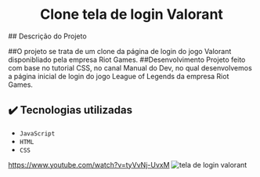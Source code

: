 <h1 align="center"> Clone tela de login Valorant </h1>
## Descrição do Projeto

##O projeto se trata de um clone da página de login do jogo Valorant disponibliado pela empresa Riot Games.
##Desenvolvimento Projeto feito com base no tutorial CSS, no canal Manual do Dev, no qual desenvolvemos a página inicial de login do jogo League of Legends da empresa Riot Games.



## ✔️ Tecnologias utilizadas

- ``JavaScript``
- ``HTML``
- ``CSS``

https://www.youtube.com/watch?v=tyVvNj-UvxM
![tela de login valorant](https://user-images.githubusercontent.com/110059790/211100818-04050bb3-7d21-4c8c-8f92-0d419922ea55.PNG)
